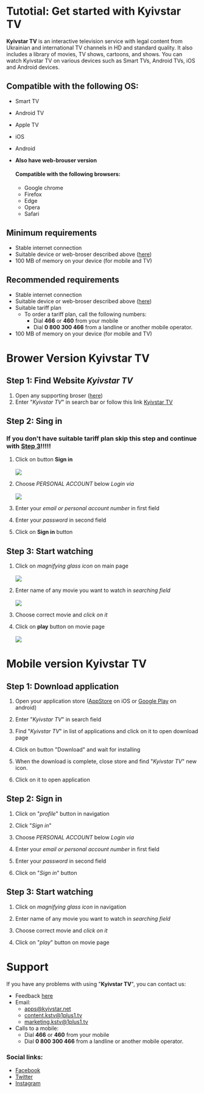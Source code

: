 # Tutotial: Get started with **Kyivstar TV**

**Kyivstar TV**  is an interactive television service with legal 
content from Ukrainian and international TV channels in HD and standard quality. 
It also includes a library of movies, TV shows, cartoons, and shows. You can watch Kyivstar TV on various devices such as Smart TVs, Android TVs, iOS and Android devices.

## Compatible with the following OS:

- Smart TV
- Android TV
- Apple TV
- iOS
- Android
- **Also have web-brouser version**

    #### Compatible with the following browsers:
    - Google chrome
    - Firefox
    - Edge
    - Opera
    - Safari

## Minimum requirements

- Stable internet connection
- Suitable device or web-broser described above ([here](#compatible-with-the-following-os))
- 100 MB of memory on your device (for mobile and TV)

## Recommended requirements

- Stable internet connection
- Suitable device or web-broser described above ([here](#compatible-with-the-following-os))
- Suitable tariff plan 
    - To order a tariff plan, call the following numbers:
        - Dial **466** or **460** from your mobile
        - Dial **0 800 300 466** from a landline or another mobile operator. 
- 100 MB of memory on your device (for mobile and TV)

# Brower Version **Kyivstar TV**

## Step 1: Find Website *Kyivstar TV*


1. Open any supporting broser ([here](#compatible-with-the-following-browsers))
2. Enter "*Kyivstar TV*" in search bar or follow this link [Kyivstar TV](https://tv.kyivstar.ua/en/)

## Step 2: Sing in

### If you don't have suitable tariff plan skip this step and continue with [Step 3]()!!!!!

1. Click on button **Sign in**
<br><br>
![](./img/Main-page.png)

2. Choose *PERSONAL ACCOUNT* below *Login via*
<br><br>
![](./img/Sign-in_pop-up.png)

3. Enter your *email or personal account number* in first field

4. Enter your *password* in second field

5. Click on **Sign in** button

## Step 3: Start watching

1. Click on *magnifying glass icon* on main page
<br><br>
![](./img/search-glass.png)

2. Enter name of any movie you want to watch in *searching field*
<br><br>
![](./img/searching-field.png)

3. Choose correct movie and *click on it*

4. Click on **play** button on movie page
<br><br>
![](./img/play-button.png)

# Mobile version **Kyivstar TV**

## Step 1: Download application

1. Open your application store ([AppStore](https://www.apple.com/ua/app-store/) on iOS or [Google Play](https://play.google.com/) on android)

2. Enter "*Kyivstar TV*" in search field

3. Find "*Kyivstar TV*" in list of applications and click on it to open download page

4. Click on button "Download" and wait for installing

5. When the download is complete, close store and find "*Kyivstar TV*" new icon.

6. Click on it to open application

## Step 2: Sign in

1. Click on "*profile*" button in navigation

2. Click "*Sign in*"

3. Choose *PERSONAL ACCOUNT* below *Login via*

4. Enter your *email or personal account number* in first field

5. Enter your *password* in second field

6. Click on "*Sign in*" button

## Step 3: Start watching

1. Click on *magnifying glass icon* in navigation

2. Enter name of any movie you want to watch in *searching field*

3. Choose correct movie and *click on it*

4. Click on "*play*" button on movie page

# Support

If you have any problems with using "**Kyivstar TV**", you can contact us:
- Feedback [here](https://tv.kyivstar.ua/en/feedback)
- Email:
    - apps@kyivstar.net
    - content.kstv@1plus1.tv
    - marketing.kstv@1plus1.tv
- Calls to a mobile:
    - Dial **466** or **460** from your mobile
    - Dial **0 800 300 466** from a landline or another mobile operator. 

### Social links:
- [Facebook](https://www.facebook.com/kyivstar)
- [Twitter](https://twitter.com/TwiyKyivstar)
- [Instagram](https://www.instagram.com/kyivstar.official/)